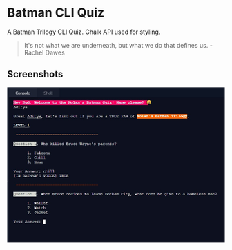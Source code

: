 # Batman CLI Quiz
A Batman Trilogy CLI Quiz. Chalk API used for styling.

>It's not what we are underneath, but what we do that defines us. - Rachel Dawes

## Screenshots

![Gameplay image](https://github.com/asaxena012/batman-cli-quiz/blob/master/Game%20Screenshot1.jpg)

